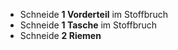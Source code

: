 
 - Schneide **1 Vorderteil** im Stoffbruch
 - Schneide **1 Tasche** im Stoffbruch
 - Schneide **2 Riemen** 

